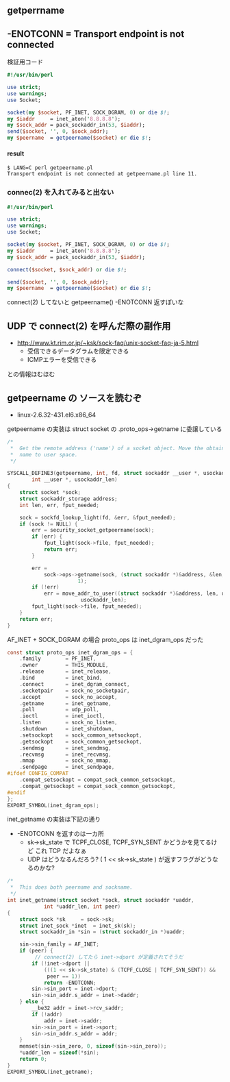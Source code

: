 ## getperrname

## -ENOTCONN = Transport endpoint is not connected

検証用コード

```perl
#!/usr/bin/perl

use strict;
use warnings;
use Socket;

socket(my $socket, PF_INET, SOCK_DGRAM, 0) or die $!;
my $iaddr     = inet_aton('8.8.8.8');
my $sock_addr = pack_sockaddr_in(53, $iaddr);
send($socket, '', 0, $sock_addr);
my $peername  = getpeername($socket) or die $!;
```

#### result

```
$ LANG=C perl getpeername.pl
Transport endpoint is not connected at getpeername.pl line 11.
```

### connec(2) を入れてみると出ない

```perl
#!/usr/bin/perl

use strict;
use warnings;
use Socket;

socket(my $socket, PF_INET, SOCK_DGRAM, 0) or die $!;
my $iaddr     = inet_aton('8.8.8.8');
my $sock_addr = pack_sockaddr_in(53, $iaddr);

connect($socket, $sock_addr) or die $!;

send($socket, '', 0, $sock_addr);
my $peername  = getpeername($socket) or die $!;
```

connect(2) してないと getpeername()  -ENOTCONN 返すぽいな

## UDP で connect(2) を呼んだ際の副作用

 * http://www.kt.rim.or.jp/~ksk/sock-faq/unix-socket-faq-ja-5.html
   * 受信できるデータグラムを限定できる
   * ICMPエラーを受信できる

との情報ほむほむ

## getpeername の ソースを読むぞ

 * linux-2.6.32-431.el6.x86_64

getpeername の実装は struct socket の .proto_ops->getname に委譲している

```c
/*
 *	Get the remote address ('name') of a socket object. Move the obtained
 *	name to user space.
 */

SYSCALL_DEFINE3(getpeername, int, fd, struct sockaddr __user *, usockaddr,
		int __user *, usockaddr_len)
{
	struct socket *sock;
	struct sockaddr_storage address;
	int len, err, fput_needed;

	sock = sockfd_lookup_light(fd, &err, &fput_needed);
	if (sock != NULL) {
		err = security_socket_getpeername(sock);
		if (err) {
			fput_light(sock->file, fput_needed);
			return err;
		}

		err =
		    sock->ops->getname(sock, (struct sockaddr *)&address, &len,
				       1);
		if (!err)
			err = move_addr_to_user((struct sockaddr *)&address, len, usockaddr,
						usockaddr_len);
		fput_light(sock->file, fput_needed);
	}
	return err;
}
```

AF_INET + SOCK_DGRAM の場合 proto_ops は inet_dgram_ops だった

```c
const struct proto_ops inet_dgram_ops = {
	.family		   = PF_INET,
	.owner		   = THIS_MODULE,
	.release	   = inet_release,
	.bind		   = inet_bind,
	.connect	   = inet_dgram_connect,
	.socketpair	   = sock_no_socketpair,
	.accept		   = sock_no_accept,
	.getname	   = inet_getname,
	.poll		   = udp_poll,
	.ioctl		   = inet_ioctl,
	.listen		   = sock_no_listen,
	.shutdown	   = inet_shutdown,
	.setsockopt	   = sock_common_setsockopt,
	.getsockopt	   = sock_common_getsockopt,
	.sendmsg	   = inet_sendmsg,
	.recvmsg	   = inet_recvmsg,
	.mmap		   = sock_no_mmap,
	.sendpage	   = inet_sendpage,
#ifdef CONFIG_COMPAT
	.compat_setsockopt = compat_sock_common_setsockopt,
	.compat_getsockopt = compat_sock_common_getsockopt,
#endif
};
EXPORT_SYMBOL(inet_dgram_ops);
```

inet_getname の実装は下記の通り

 * -ENOTCONN を返すのは一カ所
   * sk->sk_state で TCPF_CLOSE, TCPF_SYN_SENT かどうかを見てるけど これ TCP だよなぁ
   * UDP はどうなるんだろう? ( 1 << sk->sk_state ) が返すフラグがどうなるのかな?
```c
/*
 *	This does both peername and sockname.
 */
int inet_getname(struct socket *sock, struct sockaddr *uaddr,
			int *uaddr_len, int peer)
{
	struct sock *sk		= sock->sk;
	struct inet_sock *inet	= inet_sk(sk);
	struct sockaddr_in *sin	= (struct sockaddr_in *)uaddr;

	sin->sin_family = AF_INET;
	if (peer) {
         // connect(2) してたら inet->dport が定義されてそうだ
		if (!inet->dport ||
		    (((1 << sk->sk_state) & (TCPF_CLOSE | TCPF_SYN_SENT)) &&
		     peer == 1))
			return -ENOTCONN;
		sin->sin_port = inet->dport;
		sin->sin_addr.s_addr = inet->daddr;
	} else {
		__be32 addr = inet->rcv_saddr;
		if (!addr)
			addr = inet->saddr;
		sin->sin_port = inet->sport;
		sin->sin_addr.s_addr = addr;
	}
	memset(sin->sin_zero, 0, sizeof(sin->sin_zero));
	*uaddr_len = sizeof(*sin);
	return 0;
}
EXPORT_SYMBOL(inet_getname);
```
